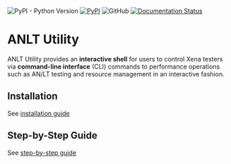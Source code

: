 ![PyPI - Python Version](https://img.shields.io/pypi/pyversions/xoa-utils) [![PyPI](https://img.shields.io/pypi/v/xoa-utils)](https://pypi.python.org/pypi/xoa-utils) ![GitHub](https://img.shields.io/github/license/xenanetworks/open-automation-utilities) [![Documentation Status](https://readthedocs.com/projects/xena-networks-open-automation-utilities/badge/?version=latest)](https://docs.xenanetworks.com/projects/xoa-utilities/en/latest/?badge=latest)

# ANLT Utility

ANLT Utility provides an **interactive shell** for users to control Xena testers via **command-line interface** (CLI) commands to performance operations such as AN/LT testing and resource management in an interactive fashion.

## Installation
See [installation guide](https://docs.xenanetworks.com/projects/xoa-utilities/en/stable/getting_started/installation.html)

## Step-by-Step Guide

See [step-by-step guide](https://docs.xenanetworks.com/projects/xoa-utilities/en/stable/getting_started/step_by_step.html)
